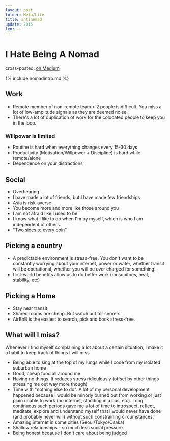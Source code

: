 ```yaml
---
layout: post
folder: Meta/Life
title: antinomad
update: 2015
len: --
---
```

# I Hate Being A Nomad
<div class="essay-subtext">cross-posted: <a href="https://medium.com/@keerthiko">on Medium</a></div>

{% include nomadintro.md %}

## Work
- Remote member of non-remote team > 2 people is difficult. You miss a lot of low-amplitude signals as they are deemed noise. 
- There's a lot of duplication of work for the colocated people to keep you in the loop.

### Willpower is limited
- Routine is hard when everything changes every 15-30 days
- Productivity (Motivation/Willpower + Discipline) is hard while remote/alone
- Dependence on your distractions

## Social
- Overhearing
- I have made a lot of friends, but I have made few friendships
- Asia is risk-averse
- You become more and more like those around you
- I am not afraid like I used to be
- I know what I like to do when I'm by myself, which is who I am independent of others.
- "Two sides to every coin"

## Picking a country
- A predictable environment is stress-free. You don't want to be constantly worrying about your internet, power or water, whether transit will be operational, whether you will be over charged for something. 
- first-world benefits allow us to do better work (mosquitoes, heat, stability, etc)

## Picking a Home
- Stay near transit
- Shared rooms are cheap. But watch out for snorers.
- AirBnB is the easiest to search, pick and book stress-free.

## What will I miss?
Whenever I find myself complaining a lot about a certain situation, I make it a habit to keep track of things I will miss
- Being able to sing at the top of my lungs while I code from my isolated suburban home
- Good, cheap food all around me
- Having no things. It reduces stress ridiculously (offset by other things stressing me out way more though)
- Time with "nothing else to do". A lot of my personal development happened because I would be minorly burned out from working or just plain unable to work (no internet, standing in a bus, etc). Long continuous such periods gave me a lot of time to introspect, reflect, meditate, explore and understand myself that I would never have done (and probably never will) without such constraining circumstances.
- Amazing internet in some cities (Seoul/Tokyo/Osaka)
- Shallow relationships - so much less social pressure
- Being honest because I don't care about being judged
